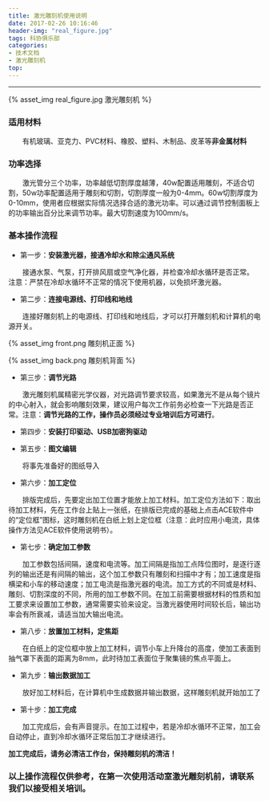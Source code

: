 ```yaml
---
title: 激光雕刻机使用说明
date: 2017-02-26 10:16:46
header-img: "real_figure.jpg"
tags: 科协俱乐部
categories: 
- 技术文档
- 激光雕刻机
top:
---
```

***


{% asset_img real_figure.jpg 激光雕刻机 %}

<!-- more -->

### 适用材料
&emsp;&emsp;有机玻璃、亚克力、PVC材料、橡胶、塑料、木制品、皮革等**非金属材料**

### 功率选择
&emsp;&emsp;激光管分三个功率，功率越低切割厚度越薄，40w配置适用雕刻，不适合切割，50w功率配置适用于雕刻和切割，切割厚度一般为0-4mm。60w切割厚度为0-10mm，使用者应根据实际情况选择合适的激光功率。可以通过调节控制面板上的功率输出百分比来调节功率。最大切割速度为100mm/s。

### 基本操作流程 
* 第一步：**安装激光器，接通冷却水和除尘通风系统**

&emsp;&emsp;接通水泵、气泵，打开排风扇或空气净化器，并检查冷却水循环是否正常。 注意：严禁在冷却水循环不正常的情况下使用机器，以免损坏激光器。

* 第二步：**连接电源线、打印线和地线**

&emsp;&emsp;连接好雕刻机上的电源线、打印线和地线后，才可以打开雕刻机和计算机的电源开关。

{% asset_img front.png 雕刻机正面 %}

{% asset_img back.png 雕刻机背面 %}

* 第三步：**调节光路** 

&emsp;&emsp;激光雕刻机属精密光学仪器，对光路调节要求较高，如果激光不是从每个镜片的中心射入，就会影响雕刻效果，建议用户每次工作前务必检查一下光路是否正常。注意：**调节光路的工作，操作员必须经过专业培训后方可进行**。 

* 第四步：**安装打印驱动、USB加密狗驱动**

* 第五步：**图文编辑** 

&emsp;&emsp;将事先准备好的图纸导入

* 第六步：**加工定位** 

&emsp;&emsp;排版完成后，先要定出加工位置才能放上加工材料。加工定位方法如下：取出待加工材料，先在工作台上贴上一张纸，在排版已完成的基础上点击ACE软件中的“定位框”图标，这时雕刻机在白纸上划上定位框（注意：此时应用小电流，具体操作方法见ACE软件使用说明书）。

* 第七步：**确定加工参数**

&emsp;&emsp;加工参数包括间隔，速度和电流等。加工间隔是指加工点阵位图时，是逐行逐列的输出还是有间隔的输出，这个加工参数只有雕刻和扫描中才有；加工速度是指横梁和小车的移动速度；加工电流是指激光器的电流。加工方式的不同或是材料、雕刻、切割深度的不同，所用的加工参数不同。在加工前需要根据材料的性质和加工要求来设置加工参数，通常需要实验来设定。当激光器使用时间较长后，输出功率会有所衰减，请适当加大输出电流。

* 第八步：**放置加工材料，定焦距** 

&emsp;&emsp;在白纸上的定位框中放上加工材料，调节小车上升降台的高度，使加工表面到抽气罩下表面的距离为8mm，此时待加工表面位于聚集镜的焦点平面上。 

* 第九步：**输出数据加工** 

&emsp;&emsp;放好加工材料后，在计算机中生成数据并输出数据，这样雕刻机就开始加工了

* 第十步：**加工完成** 

&emsp;&emsp;加工完成后，会有声音提示。在加工过程中，若是冷却水循环不正常，加工会自动停止，直到冷却水循环正常后加工才继续进行。

**加工完成后，请务必清洁工作台，保持雕刻机的清洁！**

### 以上操作流程仅供参考，在第一次使用活动室激光雕刻机前，请联系我们以接受相关培训。

